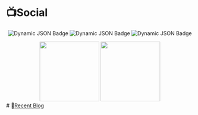 # 📺Social
<p align="center">
<img alt="Dynamic JSON Badge" src="https://img.shields.io/badge/dynamic/json?url=https%3A%2F%2Fapi.spencerwoo.com%2Fsubstats%2F%3Fsource%3Dgithub%26queryKey%3DKibidango086&query=%24.data.totalSubs&label=Github&link=https%3A%2F%2Fgithub.com%2FKibidango086">
<img alt="Dynamic JSON Badge" src="https://img.shields.io/badge/Website-rgb(152,110,59)?link=https%3A%2F%2Fkibidango.top">
<img alt="Dynamic JSON Badge" src="https://img.shields.io/badge/dynamic/json?url=https%3A%2F%2Fapi.spencerwoo.com%2Fsubstats%2F%3Fsource%3Dbilibili%26queryKey%3D513874563&query=%24.data.totalSubs&label=Bilibili&color=rgb(249%2C107%2C153)&link=https%3A%2F%2Fspace.bilibili.com%2F513874563">
</p>
<div align="center">
<span>  </span>
<img height="160px" src="https://github-readme-stats.vercel.app/api?username=Kibidango086" /><span>
</span><img height="160px" src="https://github-readme-stats.vercel.app/api/top-langs/?username=Kibidango086&layout=compact&langs_count=8" />
<span>  </span>
</div>
# 📝<a href="https://kibidango.top" target="_blank">Recent Blog</a>
